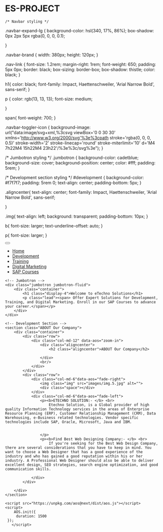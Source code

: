 # ES-PROJECT
<!DOCTYPE html>
<html lang="en">
<head>
    <meta charset="UTF-8">
    <meta name="viewport" content="width=device-width, initial-scale=1.0">
    <title>eTechno Solutions</title>
    <!-- Bootstrap CSS -->
    <link rel="stylesheet" href="https://maxcdn.bootstrapcdn.com/bootstrap/4.5.2/css/bootstrap.min.css">
    <!-- Custom CSS -->
    <link rel="stylesheet" href="style.css">
    <link rel="stylesheet" href="https://unpkg.com/aos@next/dist/aos.css" />
</head>
<body>
    
    /* Navbar styling */
.navbar-expand-lg {
    background-color: hsl(340, 17%, 86%);
    box-shadow: 0px 2px 5px rgba(0, 0, 0, 0.1);
    
   
}


.navbar-brand {
    width: 380px;
    height: 120px;
}
  

.nav-link {
    font-size: 1.2rem;
    margin-right: 1rem;
    font-weight: 650;
    padding: 5px 0px;
    border: black;
    box-sizing: border-box;
    box-shadow: thistle;
    color: black;
}


h1{
    color: black;
    font-family: Impact, Haettenschweiler, 'Arial Narrow Bold', sans-serif;
}

p {
    color: rgb(13, 13, 13);
    font-size: medium;
    
}

span{
    font-weight: 700;
}

.navbar-toggler-icon {
    background-image: url("data:image/svg+xml,%3csvg viewBox='0 0 30 30' xmlns='http://www.w3.org/2000/svg'%3e%3cpath stroke='rgba(0, 0, 0, 0.5)' stroke-width='2' stroke-linecap='round' stroke-miterlimit='10' d='M4 7h22M4 15h22M4 23h22'/%3e%3c/svg%3e");
}

/* Jumbotron styling */
.jumbotron {
    background-color: cadetblue;
    background-size: cover;
    background-position: center;
    color: #fff;
    padding: 5rem;
}

/* Development section styling */
#development {
    background-color: #f7f7f7;
    padding: 5rem 0;
    text-align: center;
    padding-bottom: 5px;
}

.aligncenter{
    text-align: center;
    font-family: Impact, Haettenschweiler, 'Arial Narrow Bold', sans-serif;

}

.img{
    text-align: left;
    background: transparent;
    padding-bottom: 10px;
}

b{
    font-size: larger;
    text-underline-offset: auto;
}

p{
    font-size: larger;
}
    <!-- Navbar -->
    <nav class="navbar navbar-expand-lg">
        <div>
            <img class="navbar-brand" src="images/img.1.jpg" alt="">
        </div>
        <button class="navbar-toggler" type="button" data-toggle="collapse" data-target="#navbarNav" aria-controls="navbarNav" aria-expanded="false" aria-label="Toggle navigation">
            <span class="navbar-toggler-icon"></span>
        </button>
        <div class="collapse navbar-collapse" id="navbarNav">
            <ul class="navbar-nav ml-auto">
                <li class="nav-item active">
                    <a class="nav-link" href="#">Home</a>
                </li>
                <li class="nav-item">
                    <a class="nav-link" href="#">Development</a>
                </li>
                <li class="nav-item">
                    <a class="nav-link" href="#">Training</a>
                </li>
                <li class="nav-item">
                    <a class="nav-link" href="#">Digital Marketing</a>
                </li>
                <li class="nav-item">
                    <a class="nav-link" href="#">SAP Courses</a>
                </li>
            </ul>
        </div>
    </nav>

    <!-- Jumbotron -->
    <div class="jumbotron jumbotron-fluid">
        <div class="container">
            <h1 class="display-4">Welcome to eTechno Solutions</h1>
            <p class="lead"><span> Offer Expert Solutions for Development, Training, and Digital Marketing. Enroll in our SAP Courses to advance your career.</span></p>
        </div>
    </div>

    <!-- Development Section -->
    <section class="ABOUT Our Company">
        <div class="container">
            <div class="row">
                <div class="col-md-12" data-aos="zoom-in">
                    <div class="aligncenter">
                        <h2 class="aligncenter">ABOUT Our Company</h2>

                    </div>
                    <br/>
                </div>
            </div>
            <div class="row">
                <div class="col-md-6"data-aos="fade-right">
                    <img class="img" src="images/img.5.jpg" alt="">
                    <div class="space"></div>
                </div>
                <div class="col-md-6"data-aos="fade-left">
                    <p><b>ETECHNO SOLUTION:- </b> <br>
                        Etechno Solution, is a Global provider of high quality Information Technology services in the areas of Enterprise Resource Planning (ERP), Customer Relationship Management (CRM), Data Warehousing, e-Business related technologies. Vendor specific technologies include SAP, Oracle, Microsoft, Java and IBM.
                        
                       
                    </p>
                    <p><b>Find Best Web Designing Company:- </b> <br>
                        If you're seeking for the Best Web Design Company, there are several considerations that you have to keep in mind. You want to choose a Web Designer that has a good experience of the industry and who has gained a good reputation within his or her industry. A Professional Web Designer should also be able to deliver excellent design, SEO strategies, search engine optimization, and good communication skills.

                </div>
            </div>

        </div>
    </section>

    <script src="https://unpkg.com/aos@next/dist/aos.js"></script>
    <script>
        AOS.init({
         duration: 1500
     });
       </script>

